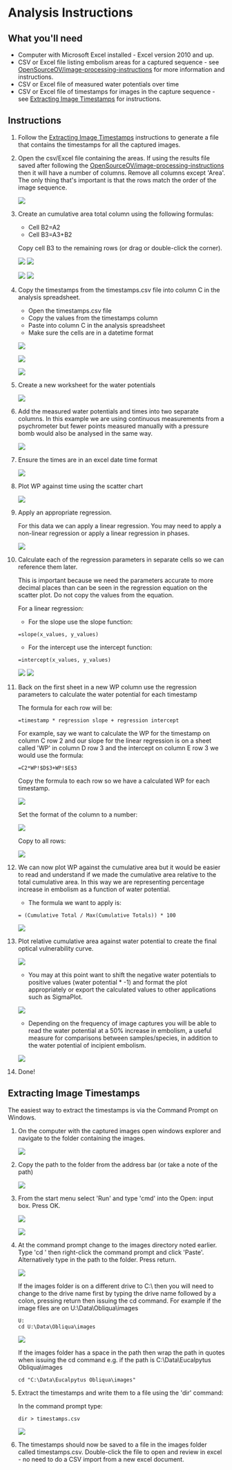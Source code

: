 # Analysis Instructions

## What you'll need

* Computer with Microsoft Excel installed - Excel version 2010 and up.
* CSV or Excel file listing embolism areas for a captured sequence - see [OpenSourceOV/image-processing-instructions](https://github.com/OpenSourceOV/image-processing-instructions) for more information and instructions.
* CSV or Excel file of measured water potentials over time
* CSV or Excel file of timestamps for images in the capture sequence - see [Extracting Image Timestamps](#extracting-image-timestamps) for instructions.

## Instructions

1. Follow the [Extracting Image Timestamps](#extracting-image-timestamps) instructions to generate a file that contains the timestamps for all the captured images.

2. Open the csv/Excel file containing the areas. If using the results file saved after following the [OpenSourceOV/image-processing-instructions](https://github.com/OpenSourceOV/image-processing-instructions) then it will have a number of columns. Remove all columns except 'Area'. The only thing that's important is that the rows match the order of the image sequence.

    ![](./images/excel_area.jpg)    

3. Create an cumulative area total column using the following formulas:

    * Cell B2=A2
    * Cell B3=A3+B2

    Copy cell B3 to the remaining rows (or drag or double-click the corner).

    ![](./images/c_area_b2.jpg) ![](./images/c_area_b3.jpg)
    
    ![](./images/c_area_copy.jpg) ![](./images/c_area.jpg) 


4. Copy the timestamps from the timestamps.csv file into column C in the analysis spreadsheet.

    * Open the timestamps.csv file
    * Copy the values from the timestamps column
    * Paste into column C in the analysis spreadsheet
    * Make sure the cells are in a datetime format

    ![](./images/copy_timestamps.jpg)

    ![](./images/paste_timestamp.jpg)
    
    ![](./images/cell_date_time.jpg)

5. Create a new worksheet for the water potentials

    ![](./images/new_wp_sheet.jpg)

6. Add the measured water potentials and times into two separate columns. In this example we are using continuous measurements from a psychrometer but fewer points measured manually with a pressure bomb would also be analysed in the same way.

    ![](./images/wp.jpg)

7. Ensure the times are in an excel date time format
    
    ![](./images/cell_date_time.jpg)

8. Plot WP against time using the scatter chart

    ![](./images/wp_time_scatter.jpg)

9. Apply an appropriate regression.

    For this data we can apply a linear regression. You may need to apply a non-linear regression or apply a linear regression in phases.

    ![](./images/wp_linear_reg.jpg)

10. Calculate each of the regression parameters in separate cells so we can reference them later.

    This is important because we need the parameters accurate to more decimal places than can be seen in the regression equation on the scatter plot. Do not copy the values from the equation.

    For a linear regression:

    * For the slope use the slope function:

    ```
    =slope(x_values, y_values)
    ```

    * For the intercept use the intercept function:

    ```
    =intercept(x_values, y_values)
    ```

    ![](./images/wp_slope.jpg)
    ![](./images/wp_intercept.jpg)


11. Back on the first sheet in a new WP column use the regression parameters to calculate the water potential for each timestamp

    The formula for each row will be:

    ```
    =timestamp * regression slope + regression intercept
    ```

    For example, say we want to calculate the WP for the timestamp on column C row 2 and our slope for the linear regression is on a sheet called 'WP' in column D row 3 and the intercept on column E row 3 we would use the formula:

    ```
    =C2*WP!$D$3+WP!$E$3
    ```
    
    Copy the formula to each row so we have a calculated WP for each timestamp.

    ![](./images/wp_formula.jpg)

    Set the format of the column to a number:

    ![](./images/wp_format_number.jpg)

    Copy to all rows:

    ![](./images/wp_calculated.jpg)


12. We can now plot WP against the cumulative area but it would be easier to read and understand if we made the cumulative area relative to the total cumulative area. In this way we are representing percentage increase in embolism as a function of water potential.

    * The formula we want to apply is:

    ```
    = (Cumulative Total / Max(Cumulative Totals)) * 100
    ```

    ![](./images/area_perc_c.jpg)


13. Plot relative cumulative area against water potential to create the final optical vulnerability curve.

    ![](./images/wp_area_plot.jpg)
    
    * You may at this point want to shift the negative water potentials to positive values (water potential * -1) and format the plot appropriately or export the calculated values to other applications such as SigmaPlot.

    ![](./images/neg_wp.jpg)

    * Depending on the frequency of image captures you will be able to read the water potential at a 50% increase in embolism, a useful measure for comparisons between samples/species, in addition to the water potential of incipient embolism.

    ![](./images/wp_50.jpg)

14. Done!

## Extracting Image Timestamps

The easiest way to extract the timestamps is via the Command Prompt on Windows. 

1. On the computer with the captured images open windows explorer and navigate to the folder containing the images.

    ![](./images/sample_folder.jpg)

2. Copy the path to the folder from the address bar (or take a note of the path)

    ![](./images/copying_folder_path.jpg)

3. From the start menu select 'Run' and type 'cmd' into the Open: input box. Press OK.

    ![](./images/start_menu.jpg)

    ![](./images/run.jpg)

4. At the command prompt change to the images directory noted earlier. Type 'cd ' then right-click the command prompt and click 'Paste'. Alternatively type in the path to the folder. Press return.

    ![](./images/cmd_cd.jpg)

    If the images folder is on a different drive to C:\ then you will need to change to the drive name first by typing the drive name followed by a colon, pressing return then issuing the cd command. For example if the image files are on U:\Data\Obliqua\images

    ```
    U:
    cd U:\Data\Obliqua\images
    ```

    ![](./images/cd_alt_drive.jpg)

    If the images folder has a space in the path then wrap the path in quotes when issuing the cd command e.g. if the path is C:\Data\Eucalpytus Obliqua\images

    ```
    cd "C:\Data\Eucalpytus Obliqua\images"
    ```

5. Extract the timestamps and write them to a file using the 'dir' command:

    In the command prompt type:

    ```
    dir > timestamps.csv
    ```
    
    ![](./images/export_timestamps.jpg)


6. The timestamps should now be saved to a file in the images folder called timestamps.csv. Double-click the file to open and review in excel - no need to do a CSV import from a new excel document.

    










